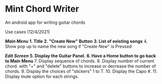 # Mint Chord Writer
 An android app for writing guitar chords


Use cases (12/4/2021)

***Main Menu***
__1. Title__
__2. "Create New" Button__
__3. List of existing songs__
4. Show pop up to name the new song if "Create New" is Pressed

***Edit Screen***
__5. Display the Guitar Panel.__
__6. Have a Home button to go back to Main Menu__
7. Display sequence of chords.
8. Display number of current chord. with "+" and "delete" buttons to increase or decrease the number of chords.
9. Display the choices of "stickers" 1 to T.
10. Display the Capo #.
11. Display mute option for each strings.


